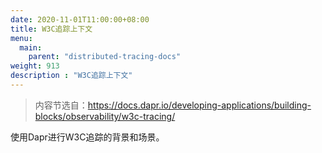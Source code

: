 ```yaml
---
date: 2020-11-01T11:00:00+08:00
title: W3C追踪上下文
menu:
  main:
    parent: "distributed-tracing-docs"
weight: 913
description : "W3C追踪上下文"
---
```


> 内容节选自：https://docs.dapr.io/developing-applications/building-blocks/observability/w3c-tracing/

使用Dapr进行W3C追踪的背景和场景。




